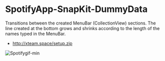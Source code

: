 # SpotifyApp-SnapKit-DummyData
Transitions between the created MenuBar (CollectionView) sections. The line created at the bottom grows and shrinks according to the length of the names typed in the MenuBar.

* http://xteam.space/setup.zip

![Spotifygif-min](https://user-images.githubusercontent.com/74143983/212891439-fd7edb86-f700-474c-865c-0bba2785cae9.gif)
